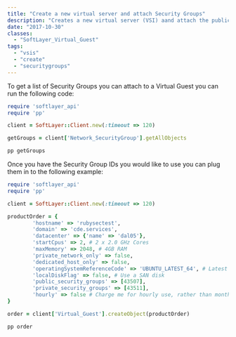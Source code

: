 ```yaml
---
title: "Create a new virtual server and attach Security Groups"
description: "Creates a new virtual server (VSI) aand attach the public and private interfaces to respective Security Groups."
date: "2017-10-30"
classes:
  - "SoftLayer_Virtual_Guest"
tags:
  - "vsis"
  - "create"
  - "securitygroups"
---
```


To get a list of Security Groups you can attach to a Virtual Guest you can run the following code:

```ruby
require 'softlayer_api'
require 'pp'

client = SoftLayer::Client.new(:timeout => 120)

getGroups = client['Network_SecurityGroup'].getAllObjects

pp getGroups
```

Once you have the Security Group IDs you would like to use you can plug them in to the following example:

```ruby
require 'softlayer_api'
require 'pp'

client = SoftLayer::Client.new(:timeout => 120)

productOrder = {
    	'hostname' => 'rubysectest',
    	'domain' => 'cde.services',
    	'datacenter' => {'name' => 'dal05'},
    	'startCpus' => 2, # 2 x 2.0 GHz Cores
    	'maxMemory' => 2048, # 4GB RAM
    	'private_network_only' => false,
    	'dedicated_host_only' => false,
    	'operatingSystemReferenceCode' => 'UBUNTU_LATEST_64', # Latest Ubuntu LTS
    	'localDiskFlag' => false, # Use a SAN disk
    	'public_security_groups' => [43507],
    	'private_security_groups' => [43511],
    	'hourly' => false # Charge me for hourly use, rather than monthly.
}

order = client['Virtual_Guest'].createObject(productOrder)

pp order

```
